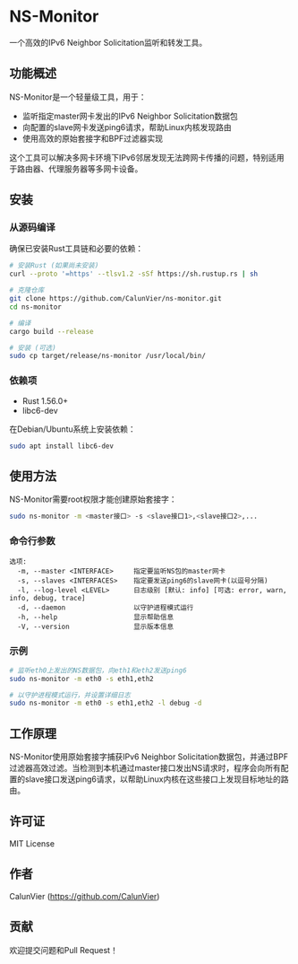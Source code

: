 # NS-Monitor

一个高效的IPv6 Neighbor Solicitation监听和转发工具。

## 功能概述

NS-Monitor是一个轻量级工具，用于：

- 监听指定master网卡发出的IPv6 Neighbor Solicitation数据包
- 向配置的slave网卡发送ping6请求，帮助Linux内核发现路由
- 使用高效的原始套接字和BPF过滤器实现

这个工具可以解决多网卡环境下IPv6邻居发现无法跨网卡传播的问题，特别适用于路由器、代理服务器等多网卡设备。

## 安装

### 从源码编译

确保已安装Rust工具链和必要的依赖：

```bash
# 安装Rust (如果尚未安装)
curl --proto '=https' --tlsv1.2 -sSf https://sh.rustup.rs | sh

# 克隆仓库
git clone https://github.com/CalunVier/ns-monitor.git
cd ns-monitor

# 编译
cargo build --release

# 安装 (可选)
sudo cp target/release/ns-monitor /usr/local/bin/
```

### 依赖项

- Rust 1.56.0+
- libc6-dev

在Debian/Ubuntu系统上安装依赖：

```bash
sudo apt install libc6-dev
```

## 使用方法

NS-Monitor需要root权限才能创建原始套接字：

```bash
sudo ns-monitor -m <master接口> -s <slave接口1>,<slave接口2>,...
```

### 命令行参数

```
选项:
  -m, --master <INTERFACE>     指定要监听NS包的master网卡
  -s, --slaves <INTERFACES>    指定要发送ping6的slave网卡(以逗号分隔)
  -l, --log-level <LEVEL>      日志级别 [默认: info] [可选: error, warn, info, debug, trace]
  -d, --daemon                 以守护进程模式运行
  -h, --help                   显示帮助信息
  -V, --version                显示版本信息
```

### 示例

```bash
# 监听eth0上发出的NS数据包，向eth1和eth2发送ping6
sudo ns-monitor -m eth0 -s eth1,eth2

# 以守护进程模式运行，并设置详细日志
sudo ns-monitor -m eth0 -s eth1,eth2 -l debug -d
```

## 工作原理

NS-Monitor使用原始套接字捕获IPv6 Neighbor Solicitation数据包，并通过BPF过滤器高效过滤。当检测到本机通过master接口发出NS请求时，程序会向所有配置的slave接口发送ping6请求，以帮助Linux内核在这些接口上发现目标地址的路由。

## 许可证

MIT License

## 作者

CalunVier (https://github.com/CalunVier)

## 贡献

欢迎提交问题和Pull Request！
